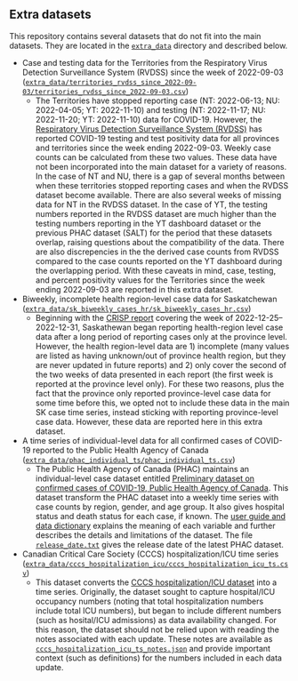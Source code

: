 ## Extra datasets

This repository contains several datasets that do not fit into the main datasets. They are located in the [`extra_data`](/extra_data) directory and described below.

- Case and testing data for the Territories from the Respiratory Virus Detection Surveillance System (RVDSS) since the week of 2022-09-03 ([`extra_data/territories_rvdss_since_2022-09-03/territories_rvdss_since_2022-09-03.csv`](/extra_data/territories_rvdss_since_2022-09-03/territories_rvdss_since_2022-09-03.csv))
  - The Territories have stopped reporting case (NT: 2022-06-13; NU: 2022-04-05; YT: 2022-11-10) and testing (NT: 2022-11-17; NU: 2022-11-20; YT: 2022-11-10) data for COVID-19. However, the [Respiratory Virus Detection Surveillance System (RVDSS)](https://health-infobase.canada.ca/covid-19/testing-variants.html) has reported COVID-19 testing and test positivity data for all provinces and territories since the week ending 2022-09-03. Weekly case counts can be calculated from these two values. These data have not been incorporated into the main dataset for a variety of reasons. In the case of NT and NU, there is a gap of several months between when these territories stopped reporting cases and when the RVDSS dataset become available. There are also several weeks of missing data for NT in the RVDSS dataset. In the case of YT, the testing numbers reported in the RVDSS dataset are much higher than the testing numbers reporting in the YT dashboard dataset or the previous PHAC dataset (SALT) for the period that these datasets overlap, raising questions about the compatibility of the data. There are also discrepencies in the the derived case counts from RVDSS compared to the case counts reported on the YT dashboard during the overlapping period. With these caveats in mind, case, testing, and percent positivity values for the Territories since the week ending 2022-09-03 are reported in this extra dataset.
- Biweekly, incomplete health region-level case data for Saskatchewan ([`extra_data/sk_biweekly_cases_hr/sk_biweekly_cases_hr.csv`](/extra_data/sk_biweekly_cases_hr/sk_biweekly_cases_hr.csv))
  - Beginning with the [CRISP report](https://web.archive.org/web/20230118003815/https://pubsaskdev.blob.core.windows.net/pubsask-prod/138599/CRISP%2Breport%2BJanuary%2B6%2B2023.pdf) covering the week of 2022-12-25–2022-12-31, Saskathewan began reporting health-region level case data after a long period of reporting cases only at the province level. However, the health region-level data are 1) incomplete (many values are listed as having unknown/out of province health region, but they are never updated in future reports) and 2) only cover the second of the two weeks of data presented in each report (the first week is reported at the province level only). For these two reasons, plus the fact that the province only reported province-level case data for some time before this, we opted not to include these data in the main SK case time series, instead sticking with reporting province-level case data. However, these data are reported here in this extra dataset.
- A time series of individual-level data for all confirmed cases of COVID-19 reported to the Public Health Agency of Canada ([`extra_data/phac_individual_ts/phac_individual_ts.csv`](/extra_data/phac_individual_ts/phac_individual_ts.csv))
  - The Public Health Agency of Canada (PHAC) maintains an individual-level case dataset entitled [Preliminary dataset on confirmed cases of COVID-19, Public Health Agency of Canada](https://www150.statcan.gc.ca/n1/pub/13-26-0003/132600032020001-eng.htm). This dataset transform the PHAC dataset into a weekly time series with case counts by region, gender, and age group. It also gives hospital status and death status for each case, if known. The [user guide and data dictionary](https://www150.statcan.gc.ca/n1/pub/13-26-0002/132600022020001-eng.htm) explains the meaning of each variable and further describes the details and limitations of the dataset. The file [`release_date.txt`](/extra_data/phac_individual_ts/release_date.txt) gives the release date of the latest PHAC dataset.
- Canadian Critical Care Society (CCCS) hospitalization/ICU time series ([`extra_data/cccs_hospitalization_icu/cccs_hospitalization_icu_ts.csv`](/extra_data/cccs_hospitalization_icu_ts/cccs_hospitalization_icu_ts.csv))
  - This dataset converts the [CCCS hospitalization/ICU dataset](https://web.archive.org/web/20230902010016/https://canadiancriticalcare.org/COVID-19-Case-Counts) into a time series. Originally, the dataset sought to capture hospital/ICU occupancy numbers (noting that total hospitalization numbers include total ICU numbers), but began to include different numbers (such as hosital/ICU admissions) as data availability changed. For this reason, the dataset should not be relied upon with reading the notes associated with each update. These notes are available as [`cccs_hospitalization_icu_ts_notes.json`](/extra_data/cccs_hospitalization_icu_ts/cccs_hospitalization_icu_ts_notes.json) and provide important context (such as definitions) for the numbers included in each data update.
